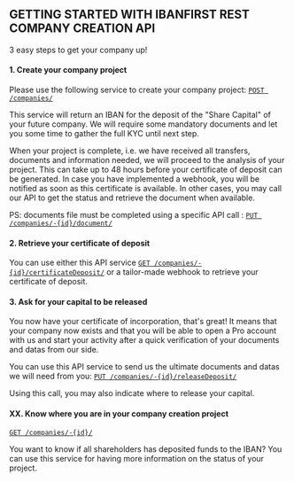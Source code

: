 ## GETTING STARTED WITH IBANFIRST REST COMPANY CREATION API ##

3 easy steps to get your company up!

#### 1. Create your company project ####

Please use the following service to create your company project: [`POST /companies/`](/services/companies.md#post_companies)

This service will return an IBAN for the deposit of the "Share Capital" of your future company.
We will require some mandatory documents and let you some time to gather the full KYC until next step.

When your project is complete, i.e. we have received all transfers, documents and information needed, we will proceed to the analysis of your project. This can take up to 48 hours before your certificate of deposit can be generated. In case you have implemented a webhook, you will be notified as soon as this certificate is available. In other cases, you may call our API to get the status and retrieve the document when available.

PS: documents file must be completed using a specific API call : [`PUT /companies/-{id}/document/`](/services/companies.md#out_document)

#### 2. Retrieve your certificate of deposit ####

You can use either this API service [`GET /companies/-{id}/certificateDeposit/`](/services/companies.md#getDocuments_certificateIncorporation) or a tailor-made webhook to retrieve your certificate of deposit.

#### 3. 	Ask for your capital to be released  ####

You now have your certificate of incorporation, that's great! It means that your company now exists and that you will be able to open a Pro account with us and start your activity after a quick verification of your documents and datas from our side.

You can use this API service to send us the ultimate documents and datas we will need from you: [`PUT /companies/-{id}/releaseDeposit/`](#put_companiesReleaseDeposit)
 
Using this call, you may also indicate where to release your capital. 

#### XX. Know where you are in your company creation project ####

[`GET /companies/-{id}/`](/services/companies.md#get_companies) 

You want to know if all shareholders has deposited funds to the IBAN? You can use this service for having more information on the status of your project.
